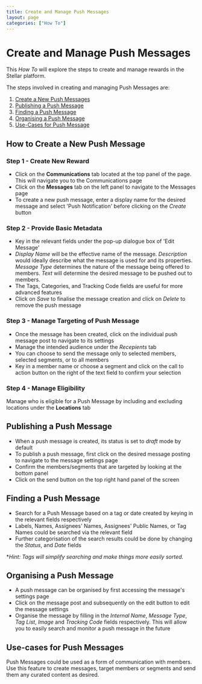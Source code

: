 ```yaml
---
title: Create and Manage Push Messages
layout: page
categories: ["How To"]
---
```

# Create and Manage Push Messages

This *How To* will explore the steps to create and manage rewards in the Stellar platform. 

The steps involved in creating and managing Push Messages are:

1. [Create a New Push Messages](#new)
2. [Publishing a Push Message](#publish)
3. [Finding a Push Message](#find)
4. [Organising a Push Message](#organise)
5. [Use-Cases for Push Message](#use)


## <a name="new"></a>How to Create a New Push Message
### Step 1 - Create New Reward
* Click on the **Communications** tab located at the top panel of the page. This will navigate you to the Communications page
* Click on the **Messages** tab on the left panel to navigate to the Messages page
* To create a new push message, enter a display name for the desired message and select 'Push Notification' before clicking on the *Create* button

### Step 2 - Provide Basic Metadata
* Key in the relevant fields under the pop-up dialogue box of 'Edit Message'
* *Display Name* will be the effective name of the message. *Description* would ideally describe what the message is used for and its properties. *Message Type* determines the nature of the message being offered to members. *Text* will determine the desired message to be pushed out to members. <!-- Target Type?? ---> 
* The Tags, Categories, and Tracking Code fields are useful for more advanced features
* Click on *Save* to finalise the message creation and click on *Delete* to remove the push message

### Step 3 - Manage Targeting of Push Message
* Once the message has been created, click on the individual push message post to navigate to its settings
* Manage the intended audience under the *Recepients* tab
* You can choose to send the message only to selected members, selected segments, or to all members
* Key in a member name or choose a segment and click on the call to action button on the right of the text field to confirm your selection

### Step 4 - Manage Eligibility
Manage who is eligible for a Push Message by including and excluding locations under the **Locations** tab 


## <a name="publish"></a>Publishing a Push Message
* When a push message is created, its status is set to *draft* mode by default
* To publish a push message, first click on the desired message posting to navigate to the message settings page
* Confirm the members/segments that are targeted by looking at the bottom panel
* Click on the send button on the top right hand panel of the screen 


## <a name="find"></a>Finding a Push Message
* Search for a Push Message based on a tag or date created by keying in the relevant fields respectively
* Labels, Names, Assignees' Names, Assignees' Public Names, or Tag Names could be searched via the relevant field
* Further categorisation of the search results could be done by changing the *Status*, and *Date* fields 

**Hint: Tags will simplify searching and make things more easily sorted.*


## <a name="organise"></a>Organising a Push Message
* A push message can be organised by first accessing the message's settings page
* Click on the message post and subsequently on the edit button to edit the message settings
* Organise the message by filling in the *Internal Name*, *Message Type*, *Tag List*, *Image* and *Tracking Code* fields respectively. This will allow you to easily search and monitor a push message in the future


## Use-cases for Push Messages
Push Messages could be used as a form of communication with members. Use this feature to create messages, target members or segments and send them any curated content as desired.
